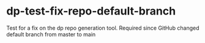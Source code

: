 # dp-test-fix-repo-default-branch
Test for a fix on the dp repo generation tool. Required since GitHub changed default branch from master to main
